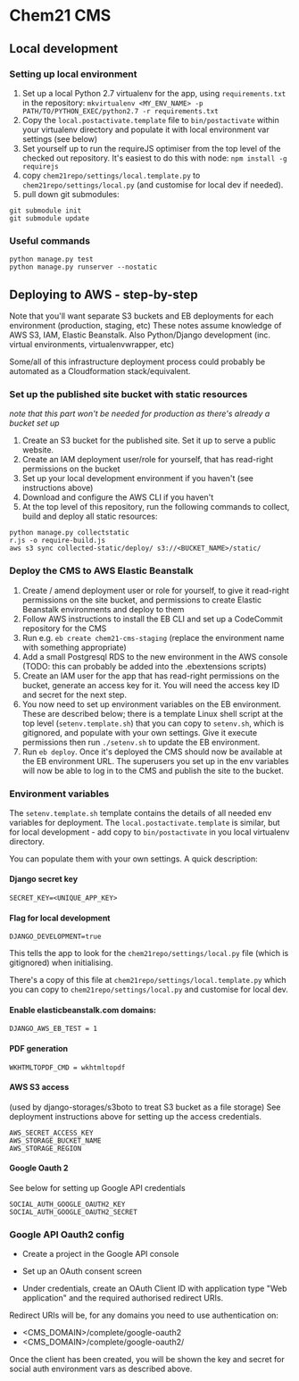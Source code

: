 # Chem21 CMS

## Local development

### Setting up local environment

1. Set up a local Python 2.7 virtualenv for the app, using `requirements.txt` in the repository:
```mkvirtualenv <MY_ENV_NAME> -p PATH/TO/PYTHON_EXEC/python2.7 -r requirements.txt```
2. Copy the `local.postactivate.template` file to `bin/postactivate` within your virtualenv directory and populate it with local environment var settings (see below)
3. Set yourself up to run the requireJS optimiser from the top level of the checked out repository.  It's easiest to do this with node: `npm install -g requirejs`
4. copy `chem21repo/settings/local.template.py` to `chem21repo/settings/local.py` (and customise for local dev if needed).
5. pull down git submodules:

``` 
git submodule init
git submodule update
```

### Useful commands
```
python manage.py test
python manage.py runserver --nostatic
```

## Deploying to AWS - step-by-step

Note that you'll want separate S3 buckets and EB deployments for each environment (production, staging, etc)
These notes assume knowledge of AWS S3, IAM, Elastic Beanstalk. Also Python/Django development (inc. virtual environments, virtualenvwrapper, etc)

Some/all of this infrastructure deployment process could probably be automated as a Cloudformation stack/equivalent.


### Set up the published site bucket with static resources
_note that this part won't be needed for production as there's already a bucket set up_

1. Create an S3 bucket for the published site.  Set it up to serve a public website. 
2. Create an IAM deployment user/role for yourself, that has read-right permissions on the bucket
3. Set up your local development environment if you haven't (see instructions above)
4. Download and configure the AWS CLI if you haven't
5. At the top level of this repository, run the following commands to collect, build and deploy all static resources:

```
python manage.py collectstatic
r.js -o require-build.js
aws s3 sync collected-static/deploy/ s3://<BUCKET_NAME>/static/ 
```

### Deploy the CMS to AWS Elastic Beanstalk

1. Create / amend deployment user or role for yourself, to give it read-right permissions on the site bucket, and permissions to create Elastic Beanstalk environments and deploy to them
2. Follow AWS instructions to install the EB CLI and set up a CodeCommit repository for the CMS
3. Run e.g. `eb create chem21-cms-staging` (replace the environment name with something appropriate)
4. Add a small Postgresql RDS to the new environment in the AWS console (TODO: this can probably be added into the .ebextensions scripts)
5. Create an IAM user for the app that has read-right permissions on the bucket, generate an access key for it.  You will need the access key ID and secret for the next step.
6. You now need to set up environment variables on the EB environment.  These are described below; there is a template Linux shell script at the top level (`setenv.template.sh`) that you can copy to `setenv.sh`, which is gitignored, and populate with your own settings.  Give it execute permissions then run `./setenv.sh` to update the EB environment.
7. Run `eb deploy`.  Once it's deployed the CMS should now be available at the EB environment URL.  The superusers you set up in the env variables will now be able to log in to the CMS and publish the site to the bucket.

### Environment variables

The `setenv.template.sh` template contains the details of all needed env variables for deployment.
The `local.postactivate.template` is similar, but for local development - add copy to `bin/postactivate` in you local virtualenv directory.

You can populate them with your own settings.
A quick description:

#### Django secret key

```
SECRET_KEY=<UNIQUE_APP_KEY>
```

#### Flag for local development

```
DJANGO_DEVELOPMENT=true
```

This tells the app to look for the `chem21repo/settings/local.py` file (which is gitignored) when initialising.  

There's a copy of this file at `chem21repo/settings/local.template.py` which you can copy to `chem21repo/settings/local.py` and customise for local dev.

#### Enable elasticbeanstalk.com domains:

```
DJANGO_AWS_EB_TEST = 1
```

#### PDF generation

```
WKHTMLTOPDF_CMD = wkhtmltopdf
```

#### AWS S3 access
(used by django-storages/s3boto to treat S3 bucket as a file storage)
See deployment instructions above for setting up the access credentials.

```AWS_ACCESS_KEY
AWS_SECRET_ACCESS_KEY
AWS_STORAGE_BUCKET_NAME
AWS_STORAGE_REGION
```

#### Google Oauth 2
See below for setting up Google API credentials

```
SOCIAL_AUTH_GOOGLE_OAUTH2_KEY
SOCIAL_AUTH_GOOGLE_OAUTH2_SECRET
```

### Google API Oauth2 config

- Create a project in the Google API console 
- Set up an OAuth consent screen

- Under credentials, create an OAuth Client ID with application type "Web application" and the required authorised redirect URIs.  

Redirect URIs will be, for any domains you need to use authentication on: 
- <CMS_DOMAIN>/complete/google-oauth2
- <CMS_DOMAIN>/complete/google-oauth2/

Once the client has been created, you will be shown the key and secret for social auth environment vars as described above.
